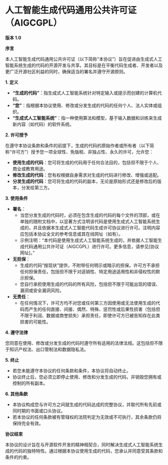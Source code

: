# 人工智能生成代码通用公共许可证（AIGCGPL）

**版本 1.0**

**序言**

本人工智能生成代码通用公共许可证（以下简称“本协议”）旨在促进由生成式人工智能系统生成的代码的开源开发与共享。其目标是在平衡代码生成者、开发者以及更广泛开源社区利益的同时，确保适当的署名并遵守开源原则。

**1. 定义**

- **“生成的代码”**：指生成式人工智能系统针对特定输入或提示而创建的计算机代码。
- **“您”**：指根据本协议使用、修改或分发生成的代码的任何个人、法人实体或组织。
- **“生成式人工智能系统”**：指一种使用算法和模型，基于输入数据和训练来生成新内容（如代码）的软件系统。

**2. 许可授予**

在遵守本协议条款和条件的前提下，生成的代码的原始作者或所有者（以下简称“许可方”）授予您一项全球性、免版税、非独占性、永久的许可，允许您：

- **使用生成的代码**：您可将生成的代码用于任何合法目的，包括但不限于个人、商业或教育用途。
- **修改生成的代码**：您有权根据自身需求对生成的代码进行修改、增强或适配。
- **分发生成的代码**：您可将生成的代码的副本，无论是原始形式还是修改后的版本，分发给第三方。

**3. 使用条件**

- **署名**：
    - 当您分发生成的代码时，必须在包含生成的代码的每个文件的顶部，或在单独的随附文档中，以显著方式注明该代码是使用生成式人工智能系统生成的，并且依据本生成式人工智能代码生成许可协议进行许可。注明内容应包括本协议全文的参考信息或其在线网址（如有）。
    - 示例注明：“本代码是使用生成式人工智能系统生成的，并依据人工智能生成代码通用公共许可证（AIGCGPL）进行许可。更多信息，请参见[协议网址]。”
- **无担保**：
    - 生成的代码“按现状”提供，不附带任何明示或暗示的担保。许可方不承担任何担保责任，包括但不限于对适销性、特定用途适用性和非侵权性的默示担保。
    - 您自行承担使用生成的代码的所有风险，包括但不限于可能出现的错误、漏洞或安全漏洞风险。
- **无责任**：
    - 在任何情况下，许可方均不对您或任何第三方因使用或无法使用生成的代码而产生的任何直接、间接、偶然、特殊、惩罚性或后果性损害（包括但不限于利润、数据或商誉损失）承担责任，即使许可方已被告知存在此类损害的可能性。

**4. 遵守法律**

您同意在使用、修改或分发生成的代码时遵守所有适用的法律法规。这包括但不限于知识产权法、出口管制法和数据隐私法。

**5. 终止**

- 若您未能遵守本协议的任何条款和条件，本协议将自动终止。
- 协议终止后，您必须立即停止使用、修改和分发生成的代码，并销毁您拥有或控制的所有副本。

**6. 其他条款**

- 本协议构成您与许可方之间就生成的代码达成的完整协议，并取代所有先前或同时期的书面或口头协议。
- 若本协议的任何条款被有管辖权的法院判定为无效或不可执行，其余条款仍将保持完全有效。

**协议结束**

本协议的设计旨在与开源软件开发的精神相契合，同时解决生成式人工智能系统生成的代码的独特特性。通过根据本协议使用生成的代码，您承认并同意受其条款和条件的约束。
